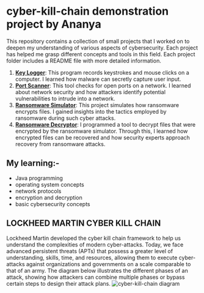 # cyber-kill-chain demonstration project by Ananya

This repository contains a collection of small projects that I worked on to deepen my understanding of various aspects of cybersecurity. Each project has helped me grasp different concepts and tools in this field.
Each project folder includes a README file with more detailed information.
1. **[Key Logger](01-keylogger)**: This program records keystrokes and mouse clicks on a computer. I learned how malware can secretly capture user input.
2. **[Port Scanner](02-portscanner)**: This tool checks for open ports on a network. I learned about network security and how attackers identify potential vulnerabilities to intrude into a network.
3. **[Ransomware Simulator](03-ransomware-simulator)**: This project simulates how ransomware encrypts files. I gained insights into the tactics employed by ransomware during such cyber attacks.
4. **[Ransomware Decryptor](04-ransomware-decryptor)**: I programmed a tool to decrypt files that were encrypted by the ransomware simulator. Through this, I learned how encrypted files can be recovered and how security experts approach recovery from ransomware attacks.

## My learning:-
* Java programming
* operating system concepts
* network protocols
* encryption and decryption
* basic cybersecurity concepts

## LOCKHEED MARTIN CYBER KILL CHAIN
Lockheed Martin developed the cyber kill chain framework to help us understand the complexities of modern cyber-attacks. Today, we face advanced persistent threats (APTs) that possess a greater level of understanding, skills, time, and resources, allowing them to execute cyber-attacks against organizations and governments on a scale comparable to that of an army. The diagram below illustrates the different phases of an attack, showing how attackers can combine multiple phases or bypass certain steps to design their attack plans.
![cyber-kill-chain diagram](https://www.lockheedmartin.com/content/dam/lockheed-martin/rms/photo/cyber/THE-CYBER-KILL-CHAIN-body.png.pc-adaptive.990.medium.png)
